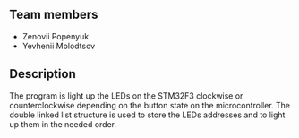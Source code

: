 ## Team members
- Zenovii Popenyuk
- Yevhenii Molodtsov

## Description
The program is light up the LEDs on the STM32F3 clockwise or counterclockwise depending on the button state on the microcontroller.
The double linked list structure is used to store the LEDs addresses and to light up them in the needed order.

